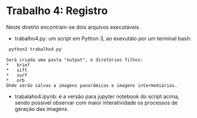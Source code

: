# Trabalho 4: Registro

Neste diretŕio encontram-se dois arquivos executáveis.
*   trabalho4.py: um script em Python 3, ao exevutálo por um terminal bash:
   ```bash
    python3 trabalho4.py
   ```
    Será criada uma pasta "output", e diretórios filhos:
    *   brief
    *   sift
    *   surf
    *   orb
    Onde serão salvas a imagens panorâmicas e imagens intermediárias.

*   trabalaho4.ipynb: é a versão para jupyter notebook do script acima, sendo possível observar com maior interatividade os processos de geração das imagens.
